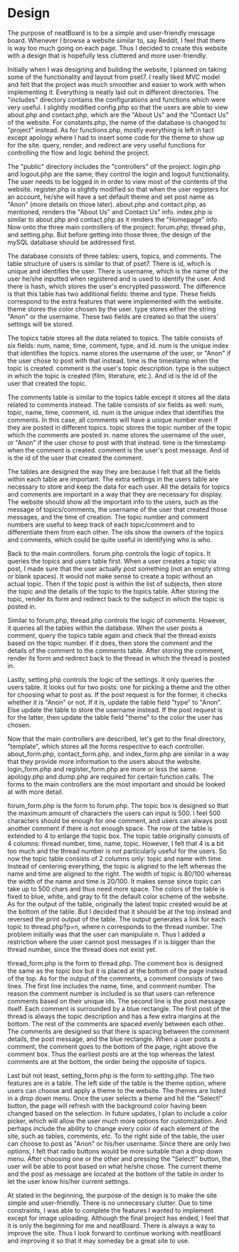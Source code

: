 # Design

The purpose of neatBoard is to be a simple and user-friendly message board. Whenever I browse a website similar to, say Reddit, I feel 
that there is way too much going on each page. Thus I decided to create this website with a design that is hopefully less 
cluttered and more user-friendly.

Initially when I was designing and building the website, I planned on taking some of the functionality and layout from pset7. I 
really liked MVC model and felt that the project was much smoother and easier to work with when implementing it. Everything is neatly
laid out in different directories. The "includes" directory contains the configurations and functions which were very useful. I 
slightly modified config.php so that the users are able to view about.php and contact.php, which are the "About Us" and the "Contact 
Us" of the website. For constants.php, the name of the database is changed to "project" instead. As for functions.php, mostly 
everything is left in tact except apology where I had to insert some code for the theme to show up for the site. query, render, and
redirect are very useful functions for controlling the flow and logic behind the project.

The "public" directory includes the "controllers" of the project. login.php and logout.php are the same; they control the login
and logout functionality. The user needs to be logged in in order to view most of the contents of the website. register.php is 
slightly modified so that when the user registers for an account, he/she will have a set default theme and set post name as "Anon" 
(more details on those later). about.php and contact.php, as mentioned, renders the "About Us" and Contact Us" info. index.php is 
similar to about.php and contact.php as it renders the "Homepage" info. Now onto the three main controllers of the project: 
forum.php, thread.php, and setting.php. But before getting into those three, the design of the mySQL database should be addressed 
first.

The database consists of three tables: users, topics, and comments. The table structure of users is similar to that of pset7.
There is id, which is unique and identifies the user. There is username, which is the name of the user he/she inputted when 
registered and is used to identify the user. And there is hash, which stores the user's encrypted password. The difference is that 
this table has two additional fields: theme and type. These fields correspond to the extra features that were implemented with
the website. theme stores the color chosen by the user. type stores either the string "Anon" or the username. These two fields are
created so that the users' settings will be stored.

The topics table stores all the data related to topics. The table consists of six fields: num, name, time, comment, type, and 
id. num is the unique index that identifies the topics. name stores the username of the user, or "Anon" if the user chose to post 
with that instead. time is the timestamp when the topic is created. comment is the user's topic description. type is the subject in
which the topic is created (film, literature, etc.). And id is the id of the user that created the topic. 

The comments table is similar to the topics table except it stores all the data related to comments instead. The table consists
of six fields as well: num, topic, name, time, comment, id. num is the unique index that identifies the comments. In this case, all
comments will have a unique number even if they are posted in different topics. topic stores the topic number of the topic which the
comments are posted in. name stores the username of the user, or "Anon" if the user chose to post with that instead. time is the 
timestamp when the comment is created. comment is the user's post message. And id is the id of the user that created the comment.

The tables are designed the way they are because I felt that all the fields within each table are important. The extra settings
in the users table are necessary to store and keep the data for each user. All the details for topics and comments are important 
in a way that they are necessary for display. The website should show all the important info to the users, such as the message of
topics/comments, the username of the user that created those messages, and the time of creation. The topic number and comment 
numbers are useful to keep track of each topic/comment and to differentiate them from each other. The ids show the owners of the
topics and comments, which could be quite useful in identifying who is who.

Back to the main controllers. forum.php controls the logic of topics. It queries the topics and users table first. When a user
creates a topic via post, I made sure that the user actually post something (not an empty string or blank spaces). It would not make
sense to create a topic without an actual topic. Then if the topic post is within the list of subjects, then store the topic and 
the details of the topic to the topics table. After storing the topic, render its form and redirect back to the subject in which
the topic is posted in. 

Similar to forum.php, thread.php controls the logic of comments. However, it queries all the tables within the database. When
the user posts a comment, query the topics table again and check that the thread exists based on the topic number. If it does, then
store the comment and the details of the comment to the comments table. After storing the comment, render its form and redirect back
to the thread in which the thread is posted in.

Lastly, setting.php controls the logic of the settings. It only queries the users table. It looks out for two posts: one for
picking a theme and the other for choosing what to post as. If the post request is for the former, it checks whether it is "Anon" or
not. If it is, update the table field "type" to "Anon". Else update the table to store the username instead. If the post request is
for the latter, then update the table field "theme" to the color the user has chosen.

Now that the main controllers are described, let's get to the final directory, "template", which stores all the forms respective to 
each controller. about_form.php, contact_form.php, and index_form.php are similar in a way that they provide more information to
the users about the website. login_form.php and register_form.php are more or less the same. apology.php and dump.php are required
for certain function calls. The forms to the main controllers are the most important and should be looked at with more detail.

forum_form.php is the form to forum.php. The topic box is designed so that the maximum amount of characters the users can input
is 500. I feel 500 characters should be enough for one comment, and users can always post another comment if there is not enough space.
The row of the table is extended to 4 to enlarge the topic box. The topic table originally consists of 4 columns: thread number, 
time, name, topic. However, I felt that 4 is a bit too much and the thread number is not particularly useful for the users. So now
the topic table consists of 2 columns only: topic and name with time. Instead of centering everything, the topic is aligned to the
left whereas the name and time are aligned to the right. The width of topic is 80/100 whereas the width of the name and time is 
20/100. It makes sense since topic can take up to 500 chars and thus need more space. The colors of the table is fixed to blue,
white, and gray to fit the default color scheme of the website. As for the output of the table, originally the latest topic 
created would be at the bottom of the table. But I decided that it should be at the top instead and reversed the print output of the
table. The output generates a link for each topic to thread.php?p=n, where n corresponds to the thread number. The problem 
initially was that the user can manipulate n. Thus I added a restriction where the user cannot post messages if n is bigger 
than the thread number, since the thread does not exist yet.

thread_form.php is the form to thread.php. The comment box is designed the same as the topic box but it is placed at the bottom
of the page instead of the top. As for the output of the comments, a comment consists of two lines. The first line includes the name,
time, and comment number. The reason the comment number is included is so that users can reference comments based on their unique
ids. The second line is the post message itself. Each comment is surrounded by a blue rectangle. The first post of the thread is 
always the topic description and has a few extra margins at the bottom. The rest of the comments are spaced evenly between each other.
The comments are designed so that there is spacing between the comment details, the post message, and the blue rectangle. When a user 
posts a comment, the comment goes to the bottom of the page, right above the comment box. Thus the earliest posts are at the top
whereas the latest comments are at the bottom, the order being the opposite of topics.

Last but not least, setting_form.php is the form to setting.php. The two features are in a table. The left side of the table is
the theme option, where users can choose and apply a theme to the website. The themes are listed in a drop down menu. Once the user
selects a theme and hit the "Select!" button, the page will refresh with the background color having been changed based on the
selection. In future updates, I plan to include a color picker, which will allow the user much more options for customization. And
perhaps include the ability to change every color of each element of the site, such as tables, comments, etc. To the right side of
the table, the user can choose to post as "Anon" or his/her username. Since there are only two options, I felt that radio buttons
would be more suitable than a drop down menu. After choosing one or the other and pressing the "Select!" button, the user will be 
able to post based on what he/she chose. The current theme and the post as message are located at the bottom of the table in order 
to let the user know his/her current settings.

At stated in the beginning, the purpose of the design is to make the site simple and user-friendly. There is no unnecessary 
clutter. Due to time constraints, I was able to complete the features I wanted to implement except for image uploading.
Although the final project has ended, I feel that it is only the beginning for me and neatBoard. There is always a way
to improve the site. Thus I look forward to continue working with neatBoard and improving it so that it may someday be a great site 
to use.
